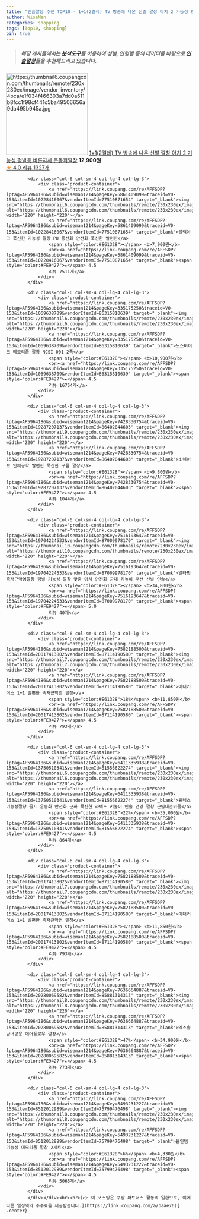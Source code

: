 ```yaml
---
title: "인솔깔창 추천 TOP10 - 1+1(2켤레) TV 방송에 나온 신발 깔창 아치 2 기능성 평발용 바른자세 운동화깔창"
author: WiseMan
categories: shopping
tags: [Top10, shopping]
pin: true
---
```


> ##### 해당 게시물에서는 [**분석도구**](https://itemscout.io/)를 이용하여 **성별**, **연령별** 등의 데이터를 바탕으로 [**인솔깔창**](https://link.coupang.com/a/baae76)들을 추천해드리고 있습니다.
<div class="container"><div class="row">
            <div class="col-6 col-sm-4 col-lg-4 col-lg-3">
                <div class="product-container">
                    <a href="https://link.coupang.com/re/AFFSDP?lptag=AF5964186&subid=wiseman1214&pageKey=7198935720&traceid=V0-153&itemId=18192147619&vendorItemId=79282944672" target="_blank"><img src="https://thumbnail6.coupangcdn.com/thumbnails/remote/230x230ex/image/vendor_inventory/4bca/e1f034f466303a7dd0a511b8fcc1f98cf441c5ba49506656a9da495b945a.jpg" alt="https://thumbnail6.coupangcdn.com/thumbnails/remote/230x230ex/image/vendor_inventory/4bca/e1f034f466303a7dd0a511b8fcc1f98cf441c5ba49506656a9da495b945a.jpg" width="220" height="220"></a>
                    <a href="https://link.coupang.com/re/AFFSDP?lptag=AF5964186&subid=wiseman1214&pageKey=7198935720&traceid=V0-153&itemId=18192147619&vendorItemId=79282944672" target="_blank">1+1(2켤레) TV 방송에 나온 신발 깔창 아치 2 기능성 평발용 바른자세 운동화깔창</a>
                    <span style="color:#E61328"></span> <b>12,900원</b>
                    <br><a href="https://link.coupang.com/re/AFFSDP?lptag=AF5964186&subid=wiseman1214&pageKey=7198935720&traceid=V0-153&itemId=18192147619&vendorItemId=79282944672" target="_blank"><span style="color:#FE9427">★</span> 4.0
                    리뷰 1327개</a>
                </div>
            </div>
            
            <div class="col-6 col-sm-4 col-lg-4 col-lg-3">
                <div class="product-container">
                    <a href="https://link.coupang.com/re/AFFSDP?lptag=AF5964186&subid=wiseman1214&pageKey=5861409099&traceid=V0-153&itemId=10228416067&vendorItemId=77510871654" target="_blank"><img src="https://thumbnail6.coupangcdn.com/thumbnails/remote/230x230ex/image/vendor_inventory/bf72/e87ba1d990b5960f65cb18df71c0b5bf95235aaad1a6134e8eec31e8ae7a.jpg" alt="https://thumbnail6.coupangcdn.com/thumbnails/remote/230x230ex/image/vendor_inventory/bf72/e87ba1d990b5960f65cb18df71c0b5bf95235aaad1a6134e8eec31e8ae7a.jpg" width="220" height="220"></a>
                    <a href="https://link.coupang.com/re/AFFSDP?lptag=AF5964186&subid=wiseman1214&pageKey=5861409099&traceid=V0-153&itemId=10228416067&vendorItemId=77510871654" target="_blank">블랙야크 푹신한 기능성 깔창 PU 등산화 안전화 푹신한 발편한</a>
                    <span style="color:#E61328"></span> <b>7,900원</b>
                    <br><a href="https://link.coupang.com/re/AFFSDP?lptag=AF5964186&subid=wiseman1214&pageKey=5861409099&traceid=V0-153&itemId=10228416067&vendorItemId=77510871654" target="_blank"><span style="color:#FE9427">★</span> 4.5
                    리뷰 7511개</a>
                </div>
            </div>
            
            <div class="col-6 col-sm-4 col-lg-4 col-lg-3">
                <div class="product-container">
                    <a href="https://link.coupang.com/re/AFFSDP?lptag=AF5964186&subid=wiseman1214&pageKey=335175250&traceid=V0-153&itemId=1069638709&vendorItemId=86315810639" target="_blank"><img src="https://thumbnail6.coupangcdn.com/thumbnails/remote/230x230ex/image/vendor_inventory/8dc4/e85a8705114ad29673db41111d8b673fcb4468933c834deb4c00fd72688b.jpg" alt="https://thumbnail6.coupangcdn.com/thumbnails/remote/230x230ex/image/vendor_inventory/8dc4/e85a8705114ad29673db41111d8b673fcb4468933c834deb4c00fd72688b.jpg" width="220" height="220"></a>
                    <a href="https://link.coupang.com/re/AFFSDP?lptag=AF5964186&subid=wiseman1214&pageKey=335175250&traceid=V0-153&itemId=1069638709&vendorItemId=86315810639" target="_blank">노스바이크 메모리폼 깔창 NCSI-001 2족</a>
                    <span style="color:#E61328"></span> <b>10,900원</b>
                    <br><a href="https://link.coupang.com/re/AFFSDP?lptag=AF5964186&subid=wiseman1214&pageKey=335175250&traceid=V0-153&itemId=1069638709&vendorItemId=86315810639" target="_blank"><span style="color:#FE9427">★</span> 4.5
                    리뷰 16754개</a>
                </div>
            </div>
            
            <div class="col-6 col-sm-4 col-lg-4 col-lg-3">
                <div class="product-container">
                    <a href="https://link.coupang.com/re/AFFSDP?lptag=AF5964186&subid=wiseman1214&pageKey=7428330754&traceid=V0-153&itemId=19287207137&vendorItemId=86402044603" target="_blank"><img src="https://thumbnail9.coupangcdn.com/thumbnails/remote/230x230ex/image/vendor_inventory/5239/15903659d986cf2b96a155348979db4f6d136e24ce5ab272f5e8a6ef233b.jpg" alt="https://thumbnail9.coupangcdn.com/thumbnails/remote/230x230ex/image/vendor_inventory/5239/15903659d986cf2b96a155348979db4f6d136e24ce5ab272f5e8a6ef233b.jpg" width="220" height="220"></a>
                    <a href="https://link.coupang.com/re/AFFSDP?lptag=AF5964186&subid=wiseman1214&pageKey=7428330754&traceid=V0-153&itemId=19287207137&vendorItemId=86402044603" target="_blank">소웨이브 인체공학 발편한 푹신한 구름 깔창</a>
                    <span style="color:#E61328"></span> <b>9,800원</b>
                    <br><a href="https://link.coupang.com/re/AFFSDP?lptag=AF5964186&subid=wiseman1214&pageKey=7428330754&traceid=V0-153&itemId=19287207137&vendorItemId=86402044603" target="_blank"><span style="color:#FE9427">★</span> 4.5
                    리뷰 1044개</a>
                </div>
            </div>
            
            <div class="col-6 col-sm-4 col-lg-4 col-lg-3">
                <div class="product-container">
                    <a href="https://link.coupang.com/re/AFFSDP?lptag=AF5964186&subid=wiseman1214&pageKey=7516193647&traceid=V0-153&itemId=19704224533&vendorItemId=87009978170" target="_blank"><img src="https://thumbnail10.coupangcdn.com/thumbnails/remote/230x230ex/image/vendor_inventory/6eb4/dfed4afa14c030768711086c5e27d5a1645819e5cc6a553b47ff14535a83.png" alt="https://thumbnail10.coupangcdn.com/thumbnails/remote/230x230ex/image/vendor_inventory/6eb4/dfed4afa14c030768711086c5e27d5a1645819e5cc6a553b47ff14535a83.png" width="220" height="220"></a>
                    <a href="https://link.coupang.com/re/AFFSDP?lptag=AF5964186&subid=wiseman1214&pageKey=7516193647&traceid=V0-153&itemId=19704224533&vendorItemId=87009978170" target="_blank">알타핏 족저근막염깔창 평발 기능성 깔창 맞춤 아치 안전화 군대 키높이 쿠션 신발 인솔</a>
                    <span style="color:#E61328"></span> <b>34,800원</b>
                    <br><a href="https://link.coupang.com/re/AFFSDP?lptag=AF5964186&subid=wiseman1214&pageKey=7516193647&traceid=V0-153&itemId=19704224533&vendorItemId=87009978170" target="_blank"><span style="color:#FE9427">★</span> 5.0
                    리뷰 40개</a>
                </div>
            </div>
            
            <div class="col-6 col-sm-4 col-lg-4 col-lg-3">
                <div class="product-container">
                    <a href="https://link.coupang.com/re/AFFSDP?lptag=AF5964186&subid=wiseman1214&pageKey=7582188500&traceid=V0-153&itemId=20017413802&vendorItemId=87114190580" target="_blank"><img src="https://thumbnail7.coupangcdn.com/thumbnails/remote/230x230ex/image/vendor_inventory/b2db/efca7ef31429b99c64c60ed742b62de010212b22fca1d801b49bdd098762.png" alt="https://thumbnail7.coupangcdn.com/thumbnails/remote/230x230ex/image/vendor_inventory/b2db/efca7ef31429b99c64c60ed742b62de010212b22fca1d801b49bdd098762.png" width="220" height="220"></a>
                    <a href="https://link.coupang.com/re/AFFSDP?lptag=AF5964186&subid=wiseman1214&pageKey=7582188500&traceid=V0-153&itemId=20017413802&vendorItemId=87114190580" target="_blank">이더커머스 1+1 발편한 족저근막염 깔창</a>
                    <span style="color:#E61328">18%</span> <b>11,850원</b>
                    <br><a href="https://link.coupang.com/re/AFFSDP?lptag=AF5964186&subid=wiseman1214&pageKey=7582188500&traceid=V0-153&itemId=20017413802&vendorItemId=87114190580" target="_blank"><span style="color:#FE9427">★</span> 4.5
                    리뷰 793개</a>
                </div>
            </div>
            
            <div class="col-6 col-sm-4 col-lg-4 col-lg-3">
                <div class="product-container">
                    <a href="https://link.coupang.com/re/AFFSDP?lptag=AF5964186&subid=wiseman1214&pageKey=6411335938&traceid=V0-153&itemId=13750510341&vendorItemId=81556622274" target="_blank"><img src="https://thumbnail6.coupangcdn.com/thumbnails/remote/230x230ex/image/vendor_inventory/2403/e35619c6295b0cc0c673ebf1ffcf41005edb85b667f71830db0dbbb1d367.png" alt="https://thumbnail6.coupangcdn.com/thumbnails/remote/230x230ex/image/vendor_inventory/2403/e35619c6295b0cc0c673ebf1ffcf41005edb85b667f71830db0dbbb1d367.png" width="220" height="220"></a>
                    <a href="https://link.coupang.com/re/AFFSDP?lptag=AF5964186&subid=wiseman1214&pageKey=6411335938&traceid=V0-153&itemId=13750510341&vendorItemId=81556622274" target="_blank">윌렉스 기능성깔창 골프 운동화 안전화 군화 푹신한 라텍스 키높이 인솔 건강 깔창 군입대준비물</a>
                    <span style="color:#E61328">22%</span> <b>35,000원</b>
                    <br><a href="https://link.coupang.com/re/AFFSDP?lptag=AF5964186&subid=wiseman1214&pageKey=6411335938&traceid=V0-153&itemId=13750510341&vendorItemId=81556622274" target="_blank"><span style="color:#FE9427">★</span> 4.5
                    리뷰 864개</a>
                </div>
            </div>
            
            <div class="col-6 col-sm-4 col-lg-4 col-lg-3">
                <div class="product-container">
                    <a href="https://link.coupang.com/re/AFFSDP?lptag=AF5964186&subid=wiseman1214&pageKey=7582188500&traceid=V0-153&itemId=20017413802&vendorItemId=87114190580" target="_blank"><img src="https://thumbnail7.coupangcdn.com/thumbnails/remote/230x230ex/image/vendor_inventory/b2db/efca7ef31429b99c64c60ed742b62de010212b22fca1d801b49bdd098762.png" alt="https://thumbnail7.coupangcdn.com/thumbnails/remote/230x230ex/image/vendor_inventory/b2db/efca7ef31429b99c64c60ed742b62de010212b22fca1d801b49bdd098762.png" width="220" height="220"></a>
                    <a href="https://link.coupang.com/re/AFFSDP?lptag=AF5964186&subid=wiseman1214&pageKey=7582188500&traceid=V0-153&itemId=20017413802&vendorItemId=87114190580" target="_blank">이더커머스 1+1 발편한 족저근막염 깔창</a>
                    <span style="color:#E61328"></span> <b>11,850원</b>
                    <br><a href="https://link.coupang.com/re/AFFSDP?lptag=AF5964186&subid=wiseman1214&pageKey=7582188500&traceid=V0-153&itemId=20017413802&vendorItemId=87114190580" target="_blank"><span style="color:#FE9427">★</span> 4.5
                    리뷰 793개</a>
                </div>
            </div>
            
            <div class="col-6 col-sm-4 col-lg-4 col-lg-3">
                <div class="product-container">
                    <a href="https://link.coupang.com/re/AFFSDP?lptag=AF5964186&subid=wiseman1214&pageKey=7636664887&traceid=V0-153&itemId=20280069582&vendorItemId=85881314313" target="_blank"><img src="https://thumbnail8.coupangcdn.com/thumbnails/remote/230x230ex/image/vendor_inventory/3956/a0dbe84a3c496547c5e039a4b68c7221c74cee4f39a91ee7087f3c92de7f.jpg" alt="https://thumbnail8.coupangcdn.com/thumbnails/remote/230x230ex/image/vendor_inventory/3956/a0dbe84a3c496547c5e039a4b68c7221c74cee4f39a91ee7087f3c92de7f.jpg" width="220" height="220"></a>
                    <a href="https://link.coupang.com/re/AFFSDP?lptag=AF5964186&subid=wiseman1214&pageKey=7636664887&traceid=V0-153&itemId=20280069582&vendorItemId=85881314313" target="_blank">엑스솔 남녀공용 에어플로우 깔창</a>
                    <span style="color:#E61328">47%</span> <b>34,900원</b>
                    <br><a href="https://link.coupang.com/re/AFFSDP?lptag=AF5964186&subid=wiseman1214&pageKey=7636664887&traceid=V0-153&itemId=20280069582&vendorItemId=85881314313" target="_blank"><span style="color:#FE9427">★</span> 4.5
                    리뷰 773개</a>
                </div>
            </div>
            
            <div class="col-6 col-sm-4 col-lg-4 col-lg-3">
                <div class="product-container">
                    <a href="https://link.coupang.com/re/AFFSDP?lptag=AF5964186&subid=wiseman1214&pageKey=5493231227&traceid=V0-153&itemId=8512012989&vendorItemId=75799476498" target="_blank"><img src="https://thumbnail8.coupangcdn.com/thumbnails/remote/230x230ex/image/rs_quotation_api/q0dmg5qp/e23e8952ec2340e7a8a8a78aff15e6be.jpg" alt="https://thumbnail8.coupangcdn.com/thumbnails/remote/230x230ex/image/rs_quotation_api/q0dmg5qp/e23e8952ec2340e7a8a8a78aff15e6be.jpg" width="220" height="220"></a>
                    <a href="https://link.coupang.com/re/AFFSDP?lptag=AF5964186&subid=wiseman1214&pageKey=5493231227&traceid=V0-153&itemId=8512012989&vendorItemId=75799476498" target="_blank">올인템 기능성 메모리폼 깔창 2세트</a>
                    <span style="color:#E61328">6%</span> <b>4,330원</b>
                    <br><a href="https://link.coupang.com/re/AFFSDP?lptag=AF5964186&subid=wiseman1214&pageKey=5493231227&traceid=V0-153&itemId=8512012989&vendorItemId=75799476498" target="_blank"><span style="color:#FE9427">★</span> 4.5
                    리뷰 5065개</a>
                </div>
            </div>
            </div></div><br><br>[👉 이 포스팅은 쿠팡 파트너스 활동의 일환으로, 이에 따른 일정액의 수수료를 제공받습니다.](https://link.coupang.com/a/baae76){: .center}